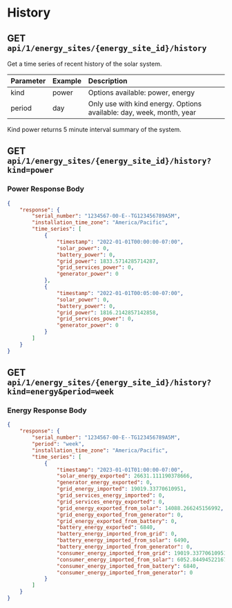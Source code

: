 # History

## GET `api/1/energy_sites/{energy_site_id}/history`

Get a time series of recent history of the solar system.

| Parameter | Example                   | Description                                                                                                                |
| :-------- | :------------------------ | :------------------------------------------------------------------------------------------------------------------------- |
| kind      | power                     | Options available: power, energy                                                                                           |
| period    | day                       | Only use with kind energy. Options available: day, week, month, year                                                       |

Kind power returns 5 minute interval summary of the system.

## GET `api/1/energy_sites/{energy_site_id}/history?kind=power`

### Power Response Body

```json
{
    "response": {
        "serial_number": "1234567-00-E--TG123456789A5M",
        "installation_time_zone": "America/Pacific",
        "time_series": [
            {
                "timestamp": "2022-01-01T00:00:00-07:00",
                "solar_power": 0,
                "battery_power": 0,
                "grid_power": 1833.5714285714287,
                "grid_services_power": 0,
                "generator_power": 0
            },
            {
                "timestamp": "2022-01-01T00:05:00-07:00",
                "solar_power": 0,
                "battery_power": 0,
                "grid_power": 1816.2142857142858,
                "grid_services_power": 0,
                "generator_power": 0
            }
        ]
    }
}
```

## GET `api/1/energy_sites/{energy_site_id}/history?kind=energy&period=week`

### Energy Response Body

```json
{
    "response": {
        "serial_number": "1234567-00-E--TG123456789A5M",
        "period": "week",
        "installation_time_zone": "America/Pacific",
        "time_series": [
            {
                "timestamp": "2023-01-01T01:00:00-07:00",
                "solar_energy_exported": 26631.111190378666,
                "generator_energy_exported": 0,
                "grid_energy_imported": 19019.33770610951,
                "grid_services_energy_imported": 0,
                "grid_services_energy_exported": 0,
                "grid_energy_exported_from_solar": 14088.266245156992,
                "grid_energy_exported_from_generator": 0,
                "grid_energy_exported_from_battery": 0,
                "battery_energy_exported": 6840,
                "battery_energy_imported_from_grid": 0,
                "battery_energy_imported_from_solar": 6490,
                "battery_energy_imported_from_generator": 0,
                "consumer_energy_imported_from_grid": 19019.33770610951,
                "consumer_energy_imported_from_solar": 6052.844945221674,
                "consumer_energy_imported_from_battery": 6840,
                "consumer_energy_imported_from_generator": 0
            }
        ]
    }
}
```
